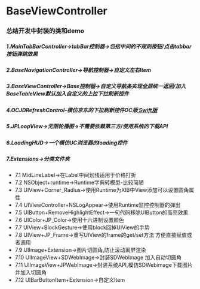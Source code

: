 # BaseViewController   
### 总结开发中封装的类和demo   

##### 1.MainTabBarController->tabBar控制器->包括中间的不规则按钮/点击tabbar按钮弹跳效果   
##### 2.BaseNavigationController->导航控制器->自定义左右Item     
##### 3.BaseViewController->Base控制器->自定义导航条实现全屏统一返回/加入BaseTableView默认加入自定义的上拉下拉刷新控件   
##### 4.OCJDRefreshControl-模仿京东的下拉刷新控件OC版[ Swift版](https://github.com/baiyidjp/SwiftJDRefreshControl)    
##### 5.JPLoopView->无限轮播图->不需要依赖第三方/使用系统的下载API   
##### 6.LoadingHUD->一个模仿UC浏览器的loading控件   
##### 7.Extensions->分类文件夹   
* 7.1 MidLineLabel->在Label中间划线适用于价格打折     
* 7.2 NSObject+runtime->Runtime字典转模型-比较简陋   
* 7.3 UIView+Corner_Radius->使用Runtime为XIB中View添加可以设置圆角属性   
* 7.4 UIViewController+NSLogAppear->使用Runtime监控控制器的弹出   
* 7.5 UIButton+RemoveHighlightEffect->一句代码移除UIButton的高亮效果   
* 7.6 UIColor+JP_Color->使用十六进制设置颜色   
* 7.7 UIView+BlockGesture->使用block回掉UIView的手势   
* 7.8 UIView+JP_Frame->重写UIView的frame的get/set方法 方便直接赋值或者调用   
* 7.9 UIImage+Extension->图片切圆角,防止滚动离屏渲染   
* 7.10 UIImageView+SDWebImage->封装SDWebImage 加入自动切圆角   
* 7.11 UIImageView+JPWebImage->封装系统API,模仿SDWebimage下载图片 并加入切圆角   
* 7.12 UIBarButtonItem+Extension->自定义Item   
